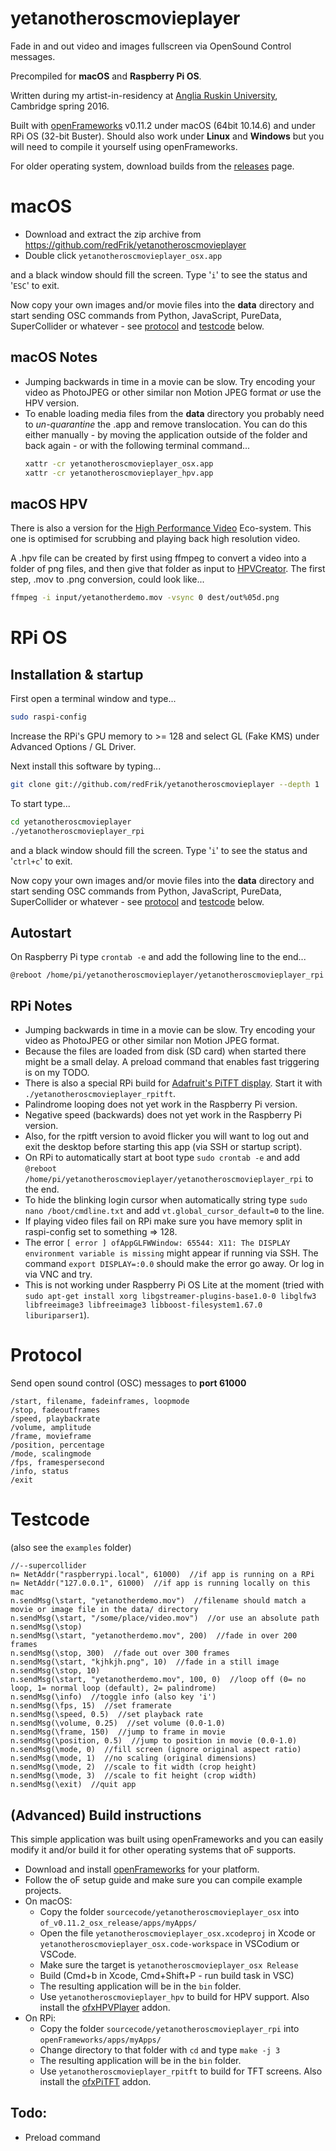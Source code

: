 # yetanotheroscmovieplayer
Fade in and out video and images fullscreen via OpenSound Control messages.

Precompiled for **macOS** and **Raspberry Pi OS**.

Written during my artist-in-residency at [Anglia Ruskin University](https://www.anglia.ac.uk/arts-law-and-social-sciences/department-of-music-and-performing-arts), Cambridge spring 2016.

Built with [openFrameworks](https://openframeworks.cc) v0.11.2 under macOS (64bit 10.14.6) and under RPi OS (32-bit Buster).
Should also work under **Linux** and **Windows** but you will need to compile it yourself using openFrameworks.

For older operating system, download builds from the [releases](https://github.com/redFrik/yetanotheroscmovieplayer/releases) page.

# macOS

* Download and extract the zip archive from <https://github.com/redFrik/yetanotheroscmovieplayer>
* Double click `yetanotheroscmovieplayer_osx.app`

and a black window should fill the screen. Type '`i`' to see the status and '`ESC`' to exit.

Now copy your own images and/or movie files into the **data** directory and start sending OSC commands from Python, JavaScript, PureData, SuperCollider or whatever - see [protocol](#protocol) and [testcode](#testcode) below.

macOS Notes
--

* Jumping backwards in time in a movie can be slow. Try encoding your video as PhotoJPEG or other similar non Motion JPEG format _or_ use the HPV version.
* To enable loading media files from the **data** directory you probably need to _un-quarantine_ the .app and remove translocation. You can do this either manually - by moving the application outside of the folder and back again - or with the following terminal command...
  ```bash
  xattr -cr yetanotheroscmovieplayer_osx.app
  xattr -cr yetanotheroscmovieplayer_hpv.app
  ```

macOS HPV
--

There is also a version for the [High Performance Video](https://github.com/vjacob/ofxHPVPlayer) Eco-system. This one is optimised for scrubbing and playing back high resolution video.

A .hpv file can be created by first using ffmpeg to convert a video into a folder of png files, and then give that folder as input to [HPVCreator](https://github.com/HasseltVR/Holo_Toolset/releases). The first step, .mov to .png conversion, could look like...
```bash
ffmpeg -i input/yetanotherdemo.mov -vsync 0 dest/out%05d.png
```

# RPi OS

Installation & startup
--

First open a terminal window and type...

```bash
sudo raspi-config
```

Increase the RPi's GPU memory to >= 128 and select GL (Fake KMS) under Advanced Options / GL Driver.

Next install this software by typing...

```bash
git clone git://github.com/redFrik/yetanotheroscmovieplayer --depth 1
```

To start type...

```bash
cd yetanotheroscmovieplayer
./yetanotheroscmovieplayer_rpi
```

and a black window should fill the screen. Type '`i`' to see the status and '`ctrl+c`' to exit.

Now copy your own images and/or movie files into the **data** directory and start sending OSC commands from Python, JavaScript, PureData, SuperCollider or whatever - see [protocol](#protocol) and [testcode](#testcode) below.

Autostart
--

On Raspberry Pi type `crontab -e` and add the following line to the end...

`@reboot /home/pi/yetanotheroscmovieplayer/yetanotheroscmovieplayer_rpi`

RPi Notes
--

* Jumping backwards in time in a movie can be slow. Try encoding your video as PhotoJPEG or other similar non Motion JPEG format.
* Because the files are loaded from disk (SD card) when started there might be a small delay. A preload command that enables fast triggering is on my TODO.
* There is also a special RPi build for [Adafruit's PiTFT display](https://learn.adafruit.com/adafruit-pitft-3-dot-5-touch-screen-for-raspberry-pi?view=all). Start it with `./yetanotheroscmovieplayer_rpitft`.
* Palindrome looping does not yet work in the Raspberry Pi version.
* Negative speed (backwards) does not yet work in the Raspberry Pi version.
* Also, for the rpitft version to avoid flicker you will want to log out and exit the desktop before starting this app (via SSH or startup script).
* On RPi to automatically start at boot type `sudo crontab -e` and add `@reboot /home/pi/yetanotheroscmovieplayer/yetanotheroscmovieplayer_rpi` to the end.
* To hide the blinking login cursor when automatically string type `sudo nano /boot/cmdline.txt` and add `vt.global_cursor_default=0` to the line.
* If playing video files fail on RPi make sure you have memory split in raspi-config set to something => 128.
* The error `[ error ] ofAppGLFWWindow: 65544: X11: The DISPLAY environment variable is missing` might appear if running via SSH. The command `export DISPLAY=:0.0` should make the error go away. Or log in via VNC and try.
* This is not working under Raspberry Pi OS Lite at the moment (tried with `sudo apt-get install xorg libgstreamer-plugins-base1.0-0 libglfw3 libfreeimage3 libfreeimage3 libboost-filesystem1.67.0 liburiparser1`).

# Protocol

Send open sound control (OSC) messages to **port 61000**

```
/start, filename, fadeinframes, loopmode
/stop, fadeoutframes
/speed, playbackrate
/volume, amplitude
/frame, movieframe
/position, percentage
/mode, scalingmode
/fps, framespersecond
/info, status
/exit
```

# Testcode

(also see the `examples` folder)

```supercollider
//--supercollider
n= NetAddr("raspberrypi.local", 61000)  //if app is running on a RPi
n= NetAddr("127.0.0.1", 61000)  //if app is running locally on this mac
n.sendMsg(\start, "yetanotherdemo.mov")  //filename should match a movie or image file in the data/ directory
n.sendMsg(\start, "/some/place/video.mov")  //or use an absolute path
n.sendMsg(\stop)
n.sendMsg(\start, "yetanotherdemo.mov", 200)  //fade in over 200 frames
n.sendMsg(\stop, 300)  //fade out over 300 frames
n.sendMsg(\start, "kjhkjh.png", 10)  //fade in a still image
n.sendMsg(\stop, 10)
n.sendMsg(\start, "yetanotherdemo.mov", 100, 0)  //loop off (0= no loop, 1= normal loop (default), 2= palindrome)
n.sendMsg(\info)  //toggle info (also key 'i')
n.sendMsg(\fps, 15)  //set framerate
n.sendMsg(\speed, 0.5)  //set playback rate
n.sendMsg(\volume, 0.25)  //set volume (0.0-1.0)
n.sendMsg(\frame, 150)  //jump to frame in movie
n.sendMsg(\position, 0.5)  //jump to position in movie (0.0-1.0)
n.sendMsg(\mode, 0)  //fill screen (ignore original aspect ratio)
n.sendMsg(\mode, 1)  //no scaling (original dimensions)
n.sendMsg(\mode, 2)  //scale to fit width (crop height)
n.sendMsg(\mode, 3)  //scale to fit height (crop width)
n.sendMsg(\exit)  //quit app
```

(Advanced) Build instructions
--

This simple application was built using openFrameworks and you can easily modify it and/or build it for other operating systems that oF supports.

* Download and install [openFrameworks](https://openframeworks.cc/download/) for your platform.
* Follow the oF setup guide and make sure you can compile example projects.
* On macOS:
  * Copy the folder `sourcecode/yetanotheroscmovieplayer_osx` into `of_v0.11.2_osx_release/apps/myApps/`
  * Open the file `yetanotheroscmovieplayer_osx.xcodeproj` in Xcode or `yetanotheroscmovieplayer_osx.code-workspace` in VSCodium or VSCode.
  * Make sure the target is `yetanotheroscmovieplayer_osx Release`
  * Build (Cmd+b in Xcode, Cmd+Shift+P - run build task in VSC)
  * The resulting application will be in the `bin` folder.
  * Use `yetanotheroscmovieplayer_hpv` to build for HPV support. Also install the [ofxHPVPlayer](https://github.com/vjacob/ofxHPVPlayer) addon.
* On RPi:
  * Copy the folder `sourcecode/yetanotheroscmovieplayer_rpi` into `openFrameworks/apps/myApps/`
  * Change directory to that folder with `cd` and type `make -j 3`
  * The resulting application will be in the `bin` folder.
  * Use `yetanotheroscmovieplayer_rpitft` to build for TFT screens. Also install the [ofxPiTFT](https://github.com/patriciogonzalezvivo/ofxPiTFT) addon.

Todo:
--
* Preload command
